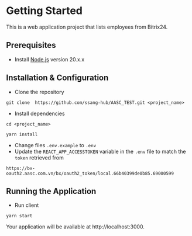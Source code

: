 # Getting Started

This is a web application project that lists employees from Bitrix24.

## Prerequisites

- Install [Node.js](https://nodejs.org/en/) version 20.x.x

## Installation & Configuration

- Clone the repository

```
git clone  https://github.com/ssang-hub/AASC_TEST.git <project_name>
```

- Install dependencies

```
cd <project_name>
```

```
yarn install
```

- Change files `.env.example` to `.env`
- Update the `REACT_APP_ACCESSTOKEN` variable in the `.env` file  to match the `token` retrieved from

```
https://bx-oauth2.aasc.com.vn/bx/oauth2_token/local.66b40399de0b85.69000599
```

## Running the Application

- Run client

```
yarn start
```

Your application will be available at http://localhost:3000.
